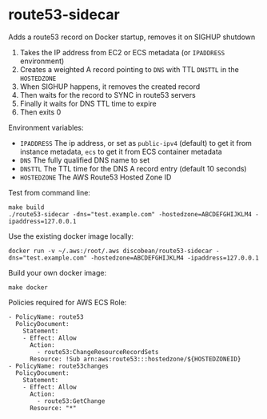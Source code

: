 # route53-sidecar
Adds a route53 record on Docker startup, removes it on SIGHUP shutdown

1. Takes the IP address from EC2 or ECS metadata (or `IPADDRESS` environment)
2. Creates a weighted A record pointing to `DNS` with TTL `DNSTTL` in the `HOSTEDZONE`
3. When SIGHUP happens, it removes the created record
4. Then waits for the record to SYNC in route53 servers
5. Finally it waits for DNS TTL time to expire
6. Then exits 0

Environment variables:
* `IPADDRESS` The ip address, or set as `public-ipv4` (default) to get it from instance metadata, `ecs` to get it from ECS container metadata
* `DNS` The fully qualified DNS name to set
* `DNSTTL` The TTL time for the DNS A record entry (default 10 seconds)
* `HOSTEDZONE` The AWS Route53 Hosted Zone ID

Test from command line:
```
make build
./route53-sidecar -dns="test.example.com" -hostedzone=ABCDEFGHIJKLM4 -ipaddress=127.0.0.1
```

Use the existing docker image locally:
```
docker run -v ~/.aws:/root/.aws discobean/route53-sidecar -dns="test.example.com" -hostedzone=ABCDEFGHIJKLM4 -ipaddress=127.0.0.1
```

Build your own docker image:
```
make docker
```

Policies required for AWS ECS Role:
```
- PolicyName: route53
  PolicyDocument:
    Statement:
    - Effect: Allow
      Action:
        - route53:ChangeResourceRecordSets
      Resource: !Sub arn:aws:route53:::hostedzone/${HOSTEDZONEID}
- PolicyName: route53changes
  PolicyDocument:
    Statement:
    - Effect: Allow
      Action:
        - route53:GetChange
      Resource: "*"
```
